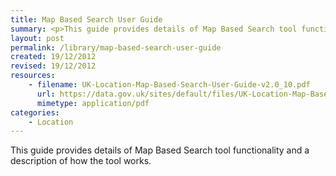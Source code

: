 ```yaml
---
title: Map Based Search User Guide
summary: <p>This guide provides details of Map Based Search tool functionality and a description of how the tool works.</p>
layout: post
permalink: /library/map-based-search-user-guide
created: 19/12/2012
revised: 19/12/2012
resources:
    - filename: UK-Location-Map-Based-Search-User-Guide-v2.0_10.pdf
      url: https://data.gov.uk/sites/default/files/UK-Location-Map-Based-Search-User-Guide-v2.0_10.pdf
      mimetype: application/pdf
categories:
    - Location
---
```


<p>This guide provides details of Map Based Search tool functionality and a description of how the tool works.</p>
